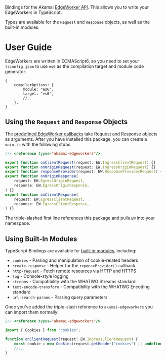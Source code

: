 Bindings for the Akamai [EdgeWorker API]. This allows you to write
your EdgeWorkers in TypeScript.

Types are available for the `Request` and `Response` objects, as well as the
built-in modules.

# User Guide

EdgeWorkers are written in ECMAScript6, so you need to set your
`tsconfig.json` to use `es6` as the compilation target and module
code generator:

```json5
{
    compilerOptions: {
        module: "es6",
        target: "es6",
        //...
    },
}
```

## Using the `Request` and `Response` Objects

The [predefined EdgeWorker callbacks] take Request and Response objects as
arguments. After you have installed this package, you can create a `main.ts`
with the following stubs:

```typescript
/// <reference types="akamai-edgeworkers"/>

export function onClientRequest(request: EW.IngressClientRequest) {}
export function onOriginRequest(request: EW.IngressOriginRequest) {}
export function responseProvider(request: EW.ResponseProviderRequest) {}
export function onOriginResponse(
    request: EW.EgressOriginRequest,
    response: EW.EgressOriginResponse,
) {}
export function onClientResponse(
    request: EW.EgressClientRequest,
    response: EW.EgressClientResponse,
) {}
```

The triple-slashed first line references this package and pulls `EW` into your
namespace.

## Using Built-In Modules

TypeScript Bindings are available for [built-in modules], including:

-   `cookies` - Parsing and manipulation of cookie-related headers
-   `create-response` - Helper for the `reponseProvider()` callback
-   `http-request` - Fetch remote resources via HTTP and HTTPS
-   `log` - Console-style logging
-   `streams` - Compatibility with the WHATWG Streams standard
-   `text-encode-transform` - Compatibility with the WHATWG Encoding standard
-   `url-search-params` - Parsing query parameters

Once you've added the triple-slash reference to `akamai-edgeworkers`
you can import them normally:

```typescript
/// <reference types="akamai-edgeworkers"/>

import { Cookies } from "cookies";

function onClientRequest(request: EW.IngressClientRequest) {
    const cookie = new Cookies(request.getHeader("cookies") || undefined);
    //...
}
```

[EdgeWorker API]: https://techdocs.akamai.com/edgeworkers/docs/about-the-javascript-api
[predefined EdgeWorker callbacks]: https://techdocs.akamai.com/edgeworkers/docs/event-handler-functions
[built-in modules]: https://techdocs.akamai.com/edgeworkers/docs/built-in-modules
